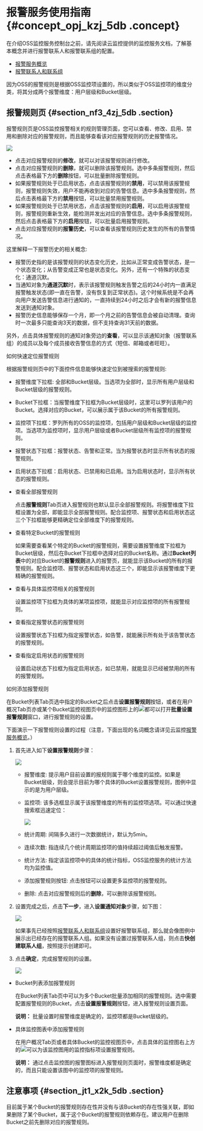 # 报警服务使用指南 {#concept_opj_kzj_5db .concept}

在介绍OSS监控服务控制台之前，请先阅读云监控提供的监控服务文档，了解基本概念并进行报警联系人和报警联系组的配置。

-   [报警服务概览](https://help.aliyun.com/document_detail/28608.html)
-   [报警联系人和联系组](https://help.aliyun.com/document_detail/28609.html)

因为OSS的报警规则是根据OSS监控项设置的，所以类似于OSS监控项的维度分类，将其分成两个报警维度：用户层级和Bucket层级。

## 报警规则页 {#section_nf3_4zj_5db .section}

报警规则页是OSS监控报警相关的规则管理页面，您可以查看、修改、启用、禁用和删除对应的报警规则，而且能够查看该对应报警规则的历史报警情况。

![](http://static-aliyun-doc.oss-cn-hangzhou.aliyuncs.com/assets/img/4393/1216_zh-CN.png)

-   点击对应报警规则的**修改**，就可以对该报警规则进行修改。
-   点击对应报警规则的**删除**，就可以删除该报警规则。选中多条报警规则，然后点击表格最下方的**删除**按钮，可以批量删除报警规则。
-   如果报警规则处于已启用状态，点击该报警规则的**禁用**，可以禁用该报警规则，报警规则失效，用户不能再收到对应的告警信息。选中多条报警规则，然后点击表格最下方的**禁用**按钮，可以批量禁用报警规则。
-   如果报警规则处于已禁用状态，点击该报警规则的**启用**，可以启用该报警规则，报警规则重新生效，能检测并发出对应的告警信息。选中多条报警规则，然后点击表格最下方的**启用**按钮，可以批量启用报警规则。
-   点击对应报警规则的**报警历史**，可以查看该报警规则历史发生的所有的告警情况。

这里解释一下报警历史的相关概念:

-   报警历史指的是该报警规则的状态变化历史，比如从正常变成告警状态，是一个状态变化；从告警变成正常也是状态变化。另外，还有一个特殊的状态变化：通道沉默。
-   当通知对象为**通道沉默**时，表示该报警规则触发告警之后的24小时内一直满足报警触发状态\(即一直在告警，没有恢复到正常状态\)。这个时候系统是不会再向用户发送告警信息进行通知的，一直持续到24小时之后才会有新的报警信息发送到通知对象。
-   报警历史信息能够保存一个月，即一个月之前的告警信息会被自动清理。查询时一次最多只能查询3天的数据，但不支持查询31天前的数据。

另外，点击具体报警规则的通知对象旁边的**查看**，可以显示该通知对象（报警联系组）的成员以及每个成员接收告警信息的方式（短信、邮箱或者旺旺）。

如何快速定位报警规则

根据报警规则页中的下面控件信息能够快速定位到被搜索的报警规则:

-   报警维度下拉框: 全部和Bucket层级。当选项为全部时，显示所有用户层级和Bucket层级的报警规则。

-   Bucket下拉框：当报警维度下拉框为Bucket层级时，这里可以罗列该用户的Bucket。选择对应的Bucket，可以展示属于该Bucket的所有报警规则。
-   监控项下拉框：罗列所有的OSS的监控项，包括用户层级和Bucket层级的监控项。当选项为监控项时，显示用户层级或者Bucket层级所有监控项的报警规则。
-   报警状态下拉框：报警状态、告警和正常。当为报警状态时显示所有状态的报警规则。
-   启用状态下拉框：启用状态、已禁用和已启用。当为启用状态时，显示所有状态的报警规则。

-   查看全部报警规则

    点击**报警规则**Tab页进入报警规则也默认显示全部报警规则。将报警维度下拉框设置为全部，即能显示全部报警规则。配合监控项、报警状态和启用状态这三个下拉框能够更精确定位全部维度下的报警规则。

-   查看特定Bucket的报警规则

    如果需要查看某个特定的Bucket的报警规则，需要设置报警维度下拉框为Bucket层级，然后在Bucket下拉框中选择对应的Bucket名称。通过**Bucket列表**中的对应Bucket的**报警规则**进入的报警页，就能显示该Bucket的所有的报警规则。配合监控项、报警状态和启用状态这三个，即能显示该报警维度下更精确的报警规则。

-   查看与具体监控项相关的报警规则

    设置监控项下拉框为具体的某项监控项，就能显示对应监控项的所有报警规则。

-   查看指定报警状态的报警规则

    设置报警状态下拉框为指定报警状态，如告警，就能展示所有处于该告警状态的报警规则。

-   查看指定启用状态的报警规则

    设置启动状态下拉框为指定启用状态，如已禁用，就能显示已经被禁用的所有的报警规则。


如何添加报警规则

在Bucket列表Tab页选中指定的Bucket之后点击**设置报警规则**按钮，或者在用户概况Tab页亦或某个Bucket监控视图页中的监控图形上的![](https://docs-aliyun.cn-hangzhou.oss.aliyun-inc.com/internal/oss/0.0.4/assets/image/media/alert_chart.jpg)都可以打开**批量设置报警规则**窗口，进行报警规则的设置。

下面演示一下报警规则设置的过程（注意，下面出现的名词概念请详见云监控[报警服务概览](https://help.aliyun.com/document_detail/28608.html)。）

1.  首先进入如下**设置报警规则**步骤：

    ![](http://static-aliyun-doc.oss-cn-hangzhou.aliyuncs.com/assets/img/4393/1217_zh-CN.jpg)

    -   报警维度: 提示用户目前设置的报规则属于哪个维度的监控。如果是Bucket层级，则会提示目前为哪个具体的Bucket设置报警规则，图例中显示的是为用户层级。
    -   监控项: 该多选框显示属于该报警维度的所有的监控项选项。可以通过快速搜索框迅速定位：

        ![](http://static-aliyun-doc.oss-cn-hangzhou.aliyuncs.com/assets/img/4393/1218_zh-CN.jpg)

    -   统计周期: 间隔多久进行一次数据统计，默认为5min。
    -   连续次数: 指连续几个统计周期监控项的值持续超过阈值后触发报警。
    -   统计方法: 指定该监控项中的具体的统计指标，OSS监控服务的统计方法均为监控值。
    -   添加报警规则按钮: 点击按钮可以设置更多监控项的报警规则。
    -   删除: 点击对应报警规则后的**删除**，可以删除该报警规则。
2.  设置完成之后，点击**下一步**，进入**设置通知对象**步骤，如下图：

    ![](http://static-aliyun-doc.oss-cn-hangzhou.aliyuncs.com/assets/img/4393/1219_zh-CN.jpg)

    如果事先已经按照[报警联系人和联系组](https://help.aliyun.com/document_detail/28609.html)设置好报警联系组，那么就会像图例中展示出已经存在的报警联系人组。如果没有设置过报警联系人组，则点击**快创建联系人组**，按照提示创建即可。

3.  点击**确定**，完成报警规则的设置。

    ![](http://static-aliyun-doc.oss-cn-hangzhou.aliyuncs.com/assets/img/4393/1220_zh-CN.jpg)


-   Bucket列表添加报警规则

    在Bucket列表Tab页中可以为多个Bucket批量添加相同的报警规则。选中需要配置报警规则的Bucket，点击**设置报警规则**按钮，进入报警规则设置页面。

    **说明：** 批量设置时报警维度是确定的，监控项都是Bucket层级的。

-   具体监控图表中添加报警规则

    在用户概况Tab页或者具体Bucket的监控视图页中，点击具体的监控图右上方的![](https://docs-aliyun.cn-hangzhou.oss.aliyun-inc.com/internal/oss/0.0.4/assets/image/media/alert_chart.jpg)可以为该监控图用的监控指标项设置报警规则。

    **说明：** 通过点击监控图的报警图标进入报警规则页面时，报警维度都是确定的，而且只能设置该图中的监控项的报警规则。


## 注意事项 {#section_jt1_x2k_5db .section}

目前属于某个Bucket的报警规则存在性并没有与该Bucket的存在性强关联，即如果删除了某个Bucket，属于这个Bucket的报警规则依赖存在。建议用户在删除Bucket之前先删除对应的报警规则。


